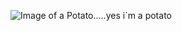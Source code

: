![Image of a Potato.....yes i`m a potato](https://res.cloudinary.com/miami/image/upload/v1567878041/test/67490967_2343592872374815_2758636792478433280_o_w6b2i9.jpg)